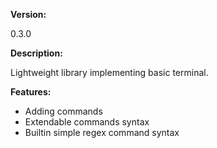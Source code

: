 <b>Version:</b> 
 
0.3.0  

<b>Description:</b>  

Lightweight library implementing basic terminal.  

<b>Features:</b>
- Adding commands
- Extendable commands syntax
- Builtin simple regex command syntax